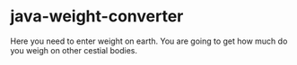 # java-weight-converter

Here you need to enter weight on earth. You are going to get how much do you weigh on other cestial bodies.
